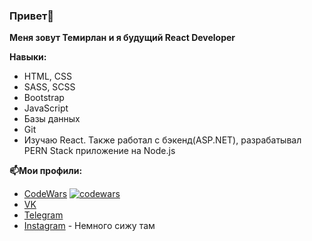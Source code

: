 ### Привет👋
**Меня зовут Темирлан и я будущий React Developer**

**Навыки:**
- HTML, CSS
- SASS, SCSS
- Bootstrap
- JavaScript
- Базы данных
- Git
- Изучаю React. Также работал с бэкенд(ASP.NET), разрабатывал PERN Stack приложение на Node.js

**📫Мои профили:**
 - [CodeWars](https://www.codewars.com/users/temeralint) [![codewars](https://www.codewars.com/users/temeralint/badges/micro)](https://www.codewars.com/users/temeralint) 
- [VK](https://vk.com/temeralin)
- [Telegram](https://t.me/temeralin)
- [Instagram](https://www.instagram.com/temeralint/) - Немного сижу там





